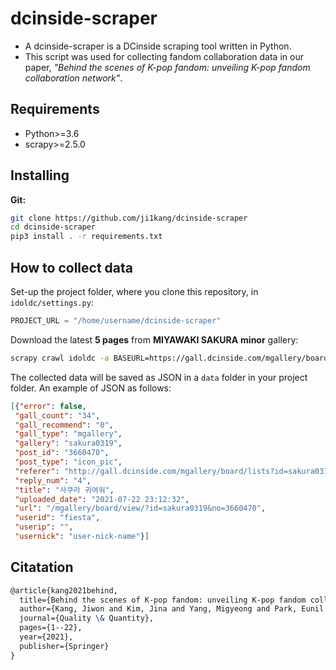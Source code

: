 # dcinside-scraper
- A dcinside-scraper is a DCinside scraping tool written in Python. 
- This script was used for collecting fandom collaboration data in our paper, *"Behind the scenes of K-pop fandom: unveiling K-pop fandom collaboration network"*.

## Requirements
- Python>=3.6
- scrapy>=2.5.0

## Installing
**Git:**
```bash
git clone https://github.com/ji1kang/dcinside-scraper
cd dcinside-scraper
pip3 install . -r requirements.txt
```

## How to collect data
Set-up the project folder, where you clone this repository, in `idoldc/settings.py`:
```python
PROJECT_URL = "/home/username/dcinside-scraper"
```

Download the latest **5 pages** from **MIYAWAKI SAKURA** **minor** gallery:
```bash
scrapy crawl idoldc -a BASEURL=https://gall.dcinside.com/mgallery/board/lists?id=sakura0319 -a N=5
```

The collected data will be saved as JSON in a `data` folder in your project folder. 
An example of JSON as follows: 
```JSON
[{"error": false,
 "gall_count": "34",
 "gall_recommend": "0",
 "gall_type": "mgallery",
 "gallery": "sakura0319",
 "post_id": "3660470",
 "post_type": "icon_pic",
 "referer": "http://gall.dcinside.com/mgallery/board/lists?id=sakura0319&page=2&list_num=100",
 "reply_num": "4",
 "title": "사쿠라 귀여워",
 "uploaded_date": "2021-07-22 23:12:32",
 "url": "/mgallery/board/view/?id=sakura0319&no=3660470",
 "userid": "fiesta",
 "userip": "",
 "usernick": "user-nick-name"}]
```

## Citatation
```latex
@article{kang2021behind,
  title={Behind the scenes of K-pop fandom: unveiling K-pop fandom collaboration network},
  author={Kang, Jiwon and Kim, Jina and Yang, Migyeong and Park, Eunil and Ko, Minsam and Lee, Munyoung and Han, Jinyoung},
  journal={Quality \& Quantity},
  pages={1--22},
  year={2021},
  publisher={Springer}
}
```